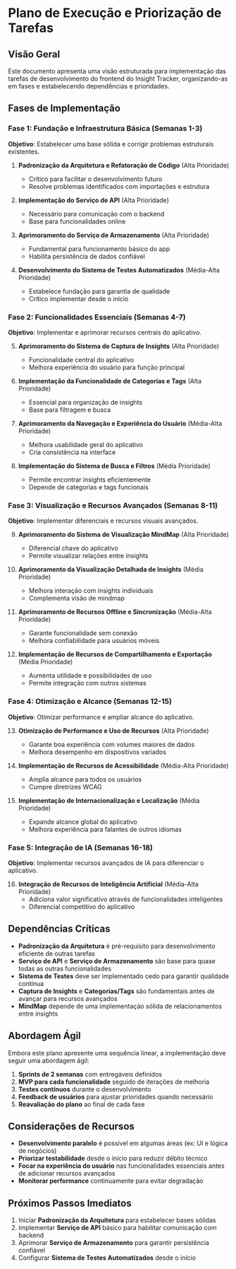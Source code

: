 # Plano de Execução e Priorização de Tarefas

## Visão Geral
Este documento apresenta uma visão estruturada para implementação das tarefas de desenvolvimento do frontend do Insight Tracker, organizando-as em fases e estabelecendo dependências e prioridades.

## Fases de Implementação

### Fase 1: Fundação e Infraestrutura Básica (Semanas 1-3)
**Objetivo**: Estabelecer uma base sólida e corrigir problemas estruturais existentes.

1. **Padronização da Arquitetura e Refatoração de Código** (Alta Prioridade)
   - Crítico para facilitar o desenvolvimento futuro
   - Resolve problemas identificados com importações e estrutura

2. **Implementação do Serviço de API** (Alta Prioridade)
   - Necessário para comunicação com o backend
   - Base para funcionalidades online

3. **Aprimoramento do Serviço de Armazenamento** (Alta Prioridade)
   - Fundamental para funcionamento básico do app
   - Habilita persistência de dados confiável

4. **Desenvolvimento do Sistema de Testes Automatizados** (Média-Alta Prioridade)
   - Estabelece fundação para garantia de qualidade
   - Crítico implementar desde o início

### Fase 2: Funcionalidades Essenciais (Semanas 4-7)
**Objetivo**: Implementar e aprimorar recursos centrais do aplicativo.

5. **Aprimoramento do Sistema de Captura de Insights** (Alta Prioridade)
   - Funcionalidade central do aplicativo
   - Melhora experiência do usuário para função principal

6. **Implementação da Funcionalidade de Categorias e Tags** (Alta Prioridade)
   - Essencial para organização de insights
   - Base para filtragem e busca

7. **Aprimoramento da Navegação e Experiência do Usuário** (Média-Alta Prioridade)
   - Melhora usabilidade geral do aplicativo
   - Cria consistência na interface

8. **Implementação do Sistema de Busca e Filtros** (Média Prioridade)
   - Permite encontrar insights eficientemente
   - Depende de categorias e tags funcionais

### Fase 3: Visualização e Recursos Avançados (Semanas 8-11)
**Objetivo**: Implementar diferenciais e recursos visuais avançados.

9. **Aprimoramento do Sistema de Visualização MindMap** (Alta Prioridade)
   - Diferencial chave do aplicativo
   - Permite visualizar relações entre insights

10. **Aprimoramento da Visualização Detalhada de Insights** (Média Prioridade)
    - Melhora interação com insights individuais
    - Complementa visão de mindmap

11. **Aprimoramento de Recursos Offline e Sincronização** (Média-Alta Prioridade)
    - Garante funcionalidade sem conexão
    - Melhora confiabilidade para usuários móveis

12. **Implementação de Recursos de Compartilhamento e Exportação** (Média Prioridade)
    - Aumenta utilidade e possibilidades de uso
    - Permite integração com outros sistemas

### Fase 4: Otimização e Alcance (Semanas 12-15)
**Objetivo**: Otimizar performance e ampliar alcance do aplicativo.

13. **Otimização de Performance e Uso de Recursos** (Alta Prioridade)
    - Garante boa experiência com volumes maiores de dados
    - Melhora desempenho em dispositivos variados

14. **Implementação de Recursos de Acessibilidade** (Média-Alta Prioridade)
    - Amplia alcance para todos os usuários
    - Cumpre diretrizes WCAG

15. **Implementação de Internacionalização e Localização** (Média Prioridade)
    - Expande alcance global do aplicativo
    - Melhora experiência para falantes de outros idiomas

### Fase 5: Integração de IA (Semanas 16-18)
**Objetivo**: Implementar recursos avançados de IA para diferenciar o aplicativo.

16. **Integração de Recursos de Inteligência Artificial** (Média-Alta Prioridade)
    - Adiciona valor significativo através de funcionalidades inteligentes
    - Diferencial competitivo do aplicativo

## Dependências Críticas

- **Padronização da Arquitetura** é pré-requisito para desenvolvimento eficiente de outras tarefas
- **Serviço de API** e **Serviço de Armazenamento** são base para quase todas as outras funcionalidades
- **Sistema de Testes** deve ser implementado cedo para garantir qualidade contínua
- **Captura de Insights** e **Categorias/Tags** são fundamentais antes de avançar para recursos avançados
- **MindMap** depende de uma implementação sólida de relacionamentos entre insights

## Abordagem Ágil

Embora este plano apresente uma sequência linear, a implementação deve seguir uma abordagem ágil:

1. **Sprints de 2 semanas** com entregáveis definidos
2. **MVP para cada funcionalidade** seguido de iterações de melhoria
3. **Testes contínuos** durante o desenvolvimento
4. **Feedback de usuários** para ajustar prioridades quando necessário
5. **Reavaliação do plano** ao final de cada fase

## Considerações de Recursos

- **Desenvolvimento paralelo** é possível em algumas áreas (ex: UI e lógica de negócios)
- **Priorizar testabilidade** desde o início para reduzir débito técnico
- **Focar na experiência do usuário** nas funcionalidades essenciais antes de adicionar recursos avançados
- **Monitorar performance** continuamente para evitar degradação

## Próximos Passos Imediatos

1. Iniciar **Padronização da Arquitetura** para estabelecer bases sólidas
2. Implementar **Serviço de API** básico para habilitar comunicação com backend
3. Aprimorar **Serviço de Armazenamento** para garantir persistência confiável
4. Configurar **Sistema de Testes Automatizados** desde o início